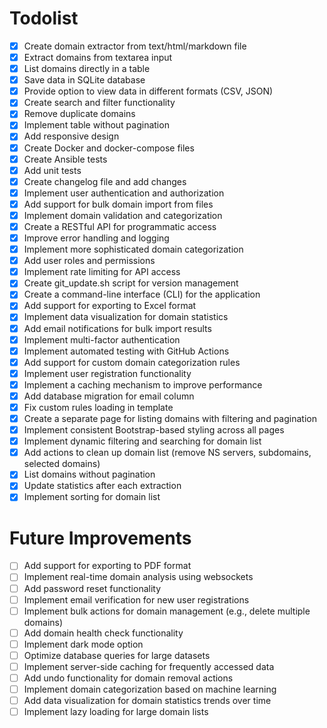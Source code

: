 # Todolist

- [x] Create domain extractor from text/html/markdown file
- [x] Extract domains from textarea input
- [x] List domains directly in a table
- [x] Save data in SQLite database
- [x] Provide option to view data in different formats (CSV, JSON)
- [x] Create search and filter functionality
- [x] Remove duplicate domains
- [x] Implement table without pagination
- [x] Add responsive design
- [x] Create Docker and docker-compose files
- [x] Create Ansible tests
- [x] Add unit tests
- [x] Create changelog file and add changes
- [x] Implement user authentication and authorization
- [x] Add support for bulk domain import from files
- [x] Implement domain validation and categorization
- [x] Create a RESTful API for programmatic access
- [x] Improve error handling and logging
- [x] Implement more sophisticated domain categorization
- [x] Add user roles and permissions
- [x] Implement rate limiting for API access
- [x] Create git_update.sh script for version management
- [x] Create a command-line interface (CLI) for the application
- [x] Add support for exporting to Excel format
- [x] Implement data visualization for domain statistics
- [x] Add email notifications for bulk import results
- [x] Implement multi-factor authentication
- [x] Implement automated testing with GitHub Actions
- [x] Add support for custom domain categorization rules
- [x] Implement user registration functionality
- [x] Implement a caching mechanism to improve performance
- [x] Add database migration for email column
- [x] Fix custom rules loading in template
- [x] Create a separate page for listing domains with filtering and pagination
- [x] Implement consistent Bootstrap-based styling across all pages
- [x] Implement dynamic filtering and searching for domain list
- [x] Add actions to clean up domain list (remove NS servers, subdomains, selected domains)
- [x] List domains without pagination
- [x] Update statistics after each extraction
- [x] Implement sorting for domain list

# Future Improvements
- [ ] Add support for exporting to PDF format
- [ ] Implement real-time domain analysis using websockets
- [ ] Add password reset functionality
- [ ] Implement email verification for new user registrations
- [ ] Implement bulk actions for domain management (e.g., delete multiple domains)
- [ ] Add domain health check functionality
- [ ] Implement dark mode option
- [ ] Optimize database queries for large datasets
- [ ] Implement server-side caching for frequently accessed data
- [ ] Add undo functionality for domain removal actions
- [ ] Implement domain categorization based on machine learning
- [ ] Add data visualization for domain statistics trends over time
- [ ] Implement lazy loading for large domain lists
